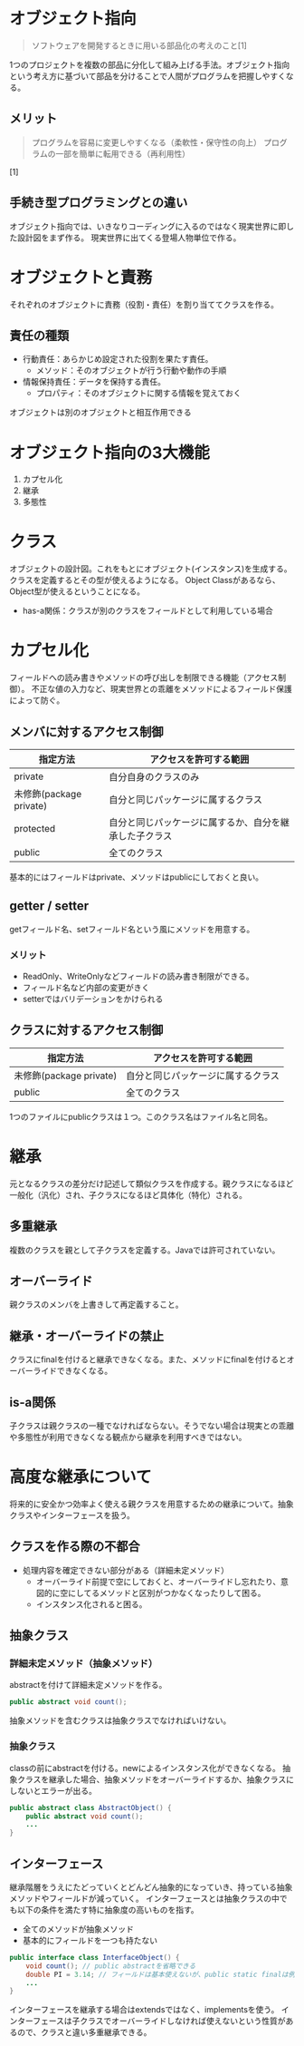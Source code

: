 # オブジェクト指向
> ソフトウェアを開発するときに用いる部品化の考えのこと[1]

1つのプロジェクトを複数の部品に分化して組み上げる手法。オブジェクト指向という考え方に基づいて部品を分けることで人間がプログラムを把握しやすくなる。

## メリット
> プログラムを容易に変更しやすくなる（柔軟性・保守性の向上）
> プログラムの一部を簡単に転用できる（再利用性）


[1]

## 手続き型プログラミングとの違い
オブジェクト指向では、いきなりコーディングに入るのではなく現実世界に即した設計図をまず作る。
現実世界に出てくる登場人物単位で作る。

# オブジェクトと責務
それぞれのオブジェクトに責務（役割・責任）を割り当ててクラスを作る。

## 責任の種類
- 行動責任：あらかじめ設定された役割を果たす責任。
    - メソッド：そのオブジェクトが行う行動や動作の手順
- 情報保持責任：データを保持する責任。
    - プロパティ：そのオブジェクトに関する情報を覚えておく

オブジェクトは別のオブジェクトと相互作用できる

# オブジェクト指向の3大機能
1. カプセル化
2. 継承
3. 多態性

# クラス
オブジェクトの設計図。これをもとにオブジェクト(インスタンス)を生成する。
クラスを定義するとその型が使えるようになる。
Object Classがあるなら、Object型が使えるということになる。

* has-a関係：クラスが別のクラスをフィールドとして利用している場合

# カプセル化
フィールドへの読み書きやメソッドの呼び出しを制限できる機能（アクセス制御）。
不正な値の入力など、現実世界との乖離をメソッドによるフィールド保護によって防ぐ。

## メンバに対するアクセス制御
|  指定方法  | アクセスを許可する範囲   |
| ---- | ---- |
|  private  |  自分自身のクラスのみ  |
|  未修飾(package private) | 自分と同じパッケージに属するクラス |
| protected |  自分と同じパッケージに属するか、自分を継承した子クラス  |
| public | 全てのクラス |

基本的にはフィールドはprivate、メソッドはpublicにしておくと良い。

## getter / setter
getフィールド名、setフィールド名という風にメソッドを用意する。
### メリット
* ReadOnly、WriteOnlyなどフィールドの読み書き制限ができる。
* フィールド名など内部の変更がきく
* setterではバリデーションをかけられる

## クラスに対するアクセス制御
|  指定方法  | アクセスを許可する範囲   |
| ---- | ---- |
|  未修飾(package private) | 自分と同じパッケージに属するクラス |
| public | 全てのクラス |

1つのファイルにpublicクラスは１つ。このクラス名はファイル名と同名。

# 継承
元となるクラスの差分だけ記述して類似クラスを作成する。親クラスになるほど一般化（汎化）され、子クラスになるほど具体化（特化）される。

## 多重継承
複数のクラスを親として子クラスを定義する。Javaでは許可されていない。

## オーバーライド
親クラスのメンバを上書きして再定義すること。

## 継承・オーバーライドの禁止
クラスにfinalを付けると継承できなくなる。また、メソッドにfinalを付けるとオーバーライドできなくなる。

## is-a関係
子クラスは親クラスの一種でなければならない。そうでない場合は現実との乖離や多態性が利用できなくなる観点から継承を利用すべきではない。

# 高度な継承について
将来的に安全かつ効率よく使える親クラスを用意するための継承について。抽象クラスやインターフェースを扱う。

## クラスを作る際の不都合
* 処理内容を確定できない部分がある（詳細未定メソッド）
    * オーバーライド前提で空にしておくと、オーバーライドし忘れたり、意図的に空にしてるメソッドと区別がつかなくなったりして困る。
    * インスタンス化されると困る。

## 抽象クラス
### 詳細未定メソッド（抽象メソッド）
abstractを付けて詳細未定メソッドを作る。
```Java
public abstract void count(); 
```
抽象メソッドを含むクラスは抽象クラスでなければいけない。
### 抽象クラス
classの前にabstractを付ける。newによるインスタンス化ができなくなる。
抽象クラスを継承した場合、抽象メソッドをオーバーライドするか、抽象クラスにしないとエラーが出る。
```Java
public abstract class AbstractObject() {
    public abstract void count(); 
    ...
} 
```
## インターフェース
継承階層をうえにたどっていくとどんどん抽象的になっていき、持っている抽象メソッドやフィールドが減っていく。
インターフェースとは抽象クラスの中でも以下の条件を満たす特に抽象度の高いものを指す。
* 全てのメソッドが抽象メソッド
* 基本的にフィールドを一つも持たない
```Java
public interface class InterfaceObject() {
    void count(); // public abstractを省略できる 
    double PI = 3.14; // フィールドは基本使えないが、public static finalは例外
    ...
} 
```
インターフェースを継承する場合はextendsではなく、implementsを使う。
インターフェースは子クラスでオーバーライドしなければ使えないという性質があるので、クラスと違い多重継承できる。
